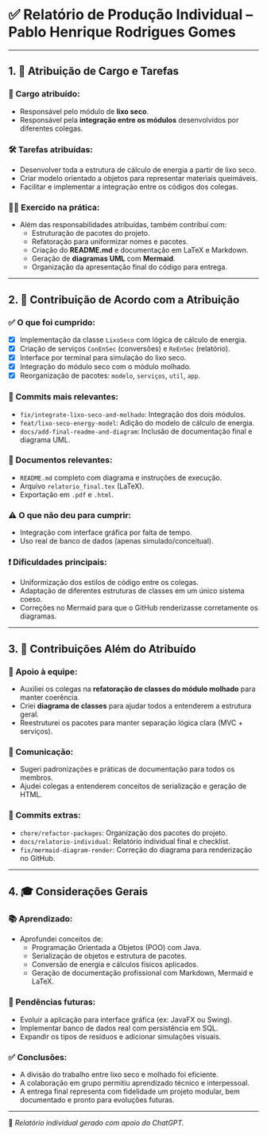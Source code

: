 
# ✅ Relatório de Produção Individual – Pablo Henrique Rodrigues Gomes

---

## 1. 📌 Atribuição de Cargo e Tarefas

### 🧾 Cargo atribuído:
- Responsável pelo módulo de **lixo seco**.
- Responsável pela **integração entre os módulos** desenvolvidos por diferentes colegas.

### 🛠️ Tarefas atribuídas:
- Desenvolver toda a estrutura de cálculo de energia a partir de lixo seco.
- Criar modelo orientado a objetos para representar materiais queimáveis.
- Facilitar e implementar a integração entre os códigos dos colegas.

### 👨‍💻 Exercido na prática:
- Além das responsabilidades atribuídas, também contribuí com:
  - Estruturação de pacotes do projeto.
  - Refatoração para uniformizar nomes e pacotes.
  - Criação do **README.md** e documentação em LaTeX e Markdown.
  - Geração de **diagramas UML** com **Mermaid**.
  - Organização da apresentação final do código para entrega.

---

## 2. 📂 Contribuição de Acordo com a Atribuição

### ✅ O que foi cumprido:
- [x] Implementação da classe `LixoSeco` com lógica de cálculo de energia.
- [x] Criação de serviços `ConEnSec` (conversões) e `ReEnSec` (relatório).
- [x] Interface por terminal para simulação do lixo seco.
- [x] Integração do módulo seco com o módulo molhado.
- [x] Reorganização de pacotes: `modelo`, `serviços`, `util`, `app`.

### 📌 Commits mais relevantes:
- `fix/integrate-lixo-seco-and-molhado`: Integração dos dois módulos.
- `feat/lixo-seco-energy-model`: Adição do modelo de cálculo de energia.
- `docs/add-final-readme-and-diagram`: Inclusão de documentação final e diagrama UML.

### 📎 Documentos relevantes:
- `README.md` completo com diagrama e instruções de execução.
- Arquivo `relatorio_final.tex` (LaTeX).
- Exportação em `.pdf` e `.html`.

### ⚠️ O que não deu para cumprir:
- Integração com interface gráfica por falta de tempo.
- Uso real de banco de dados (apenas simulado/conceitual).

### ❗ Dificuldades principais:
- Uniformização dos estilos de código entre os colegas.
- Adaptação de diferentes estruturas de classes em um único sistema coeso.
- Correções no Mermaid para que o GitHub renderizasse corretamente os diagramas.

---

## 3. 🚀 Contribuições Além do Atribuído

### 🤝 Apoio à equipe:
- Auxiliei os colegas na **refatoração de classes do módulo molhado** para manter coerência.
- Criei **diagrama de classes** para ajudar todos a entenderem a estrutura geral.
- Reestruturei os pacotes para manter separação lógica clara (MVC + serviços).

### 💬 Comunicação:
- Sugeri padronizações e práticas de documentação para todos os membros.
- Ajudei colegas a entenderem conceitos de serialização e geração de HTML.

### 📌 Commits extras:
- `chore/refactor-packages`: Organização dos pacotes do projeto.
- `docs/relatorio-individual`: Relatório individual final e checklist.
- `fix/mermaid-diagram-render`: Correção do diagrama para renderização no GitHub.

---

## 4. 🎓 Considerações Gerais

### 📚 Aprendizado:
- Aprofundei conceitos de:
  - Programação Orientada a Objetos (POO) com Java.
  - Serialização de objetos e estrutura de pacotes.
  - Conversão de energia e cálculos físicos aplicados.
  - Geração de documentação profissional com Markdown, Mermaid e LaTeX.

### 🧩 Pendências futuras:
- Evoluir a aplicação para interface gráfica (ex: JavaFX ou Swing).
- Implementar banco de dados real com persistência em SQL.
- Expandir os tipos de resíduos e adicionar simulações visuais.

### ✅ Conclusões:
- A divisão do trabalho entre lixo seco e molhado foi eficiente.
- A colaboração em grupo permitiu aprendizado técnico e interpessoal.
- A entrega final representa com fidelidade um projeto modular, bem documentado e pronto para evoluções futuras.

---

📎 *Relatório individual gerado com apoio do ChatGPT.*
